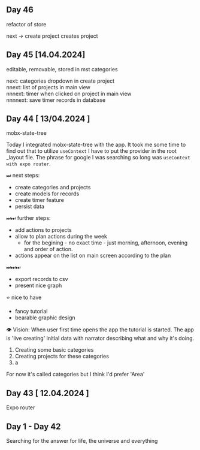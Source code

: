 ## Day 46 
refactor of store

next -> create project creates project

## Day 45 [14.04.2024]
editable, removable, stored in mst categories

next: categories dropdown in create project  
nnext: list of projects in main view  
nnnext: timer when clicked on project in main view  
nnnnext: save timer records in database 

## Day 44 [ 13/04.2024 ]
mobx-state-tree

Today I integrated mobx-state-tree with the app. It took me some time to find out that to utilize `useContext` I have to put the provider in the root _layout file. The phrase for google I was searching so long was `useContext with expo router`. 

⏭ next steps: 
- create categories and projects
- create models for records
- create timer feature
- persist data

⏭⏭ further steps:
- add actions to projects
- allow to plan actions during the week
  - for the begining - no exact time - just morning, afternoon, evening and order of action.
- actions appear on the list on main screen according to the plan

⏭⏭⏭ 
- export records to csv
- present nice graph

⭐ nice to have
- fancy tutorial
- bearable graphic design

👁 Vision:
When user first time opens the app the tutorial is started. The app is 'live creating' initial data with narrator describing what and why it's doing. 
1. Creating some basic categories
2. Creating projects for these categories 
3. a

For now it's called categories but I think I'd prefer 'Area'

## Day 43 [ 12.04.2024 ]
Expo router

## Day 1 - Day 42 
Searching for the answer for life, the universe and everything 
